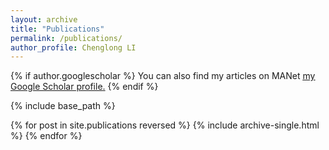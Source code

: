 ```yaml
---
layout: archive
title: "Publications"
permalink: /publications/
author_profile: Chenglong LI
---
```


{% if author.googlescholar %}
  You can also find my articles on MANet <u><a href="{{author.googlescholar}}">my Google Scholar profile</a>.</u>
{% endif %}

{% include base_path %}

{% for post in site.publications reversed %}
  {% include archive-single.html %}
{% endfor %}
